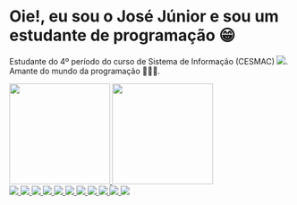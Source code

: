 # Oie!, eu sou o José Júnior e sou um estudante de programação 😁
Estudante do 4º período do curso de Sistema de Informação (CESMAC) <img src="https://img.icons8.com/office/16/000000/student-male--v1.png"/>.<br>
Amante do mundo da programação 👨🏼‍💻. <br>

<div class="Stats">
 <a href="https://github.com/josesfjunior">
  <img height="180em" src="https://github-readme-stats.vercel.app/api?username=josesfjunior&show_icons=true&theme=tokyonight&include_all_commits=true&count_private=true"/>
  <img height="180em" src="https://github-readme-stats.vercel.app/api/top-langs/?username=josesfjunior&layout=compact&langs_count=7&theme=tokyonight"/>


</div>  



<div class="Icons">
 <img src="https://img.icons8.com/color/48/000000/linux--v2.png"/>
 <img src="https://img.icons8.com/color/48/000000/html-5--v1.png"/>
 <img src="https://img.icons8.com/color/48/000000/css3.png"/>
 <img src="https://img.icons8.com/color/48/000000/javascript--v2.png"/>
 <img src="https://img.icons8.com/color/48/000000/nodejs.png"/>
 <img src="https://img.icons8.com/office/48/000000/react.png"/>
 <img src="https://img.icons8.com/color/48/000000/vue-js.png"/>
 <img src="https://img.icons8.com/color/48/000000/python--v1.png"/>
 <img src="https://img.icons8.com/color/48/000000/docker.png"/>
 <img src="https://img.icons8.com/color/48/000000/postgreesql.png"/>
 <img src="https://img.icons8.com/color/48/000000/mongodb.png"/>
</div>
